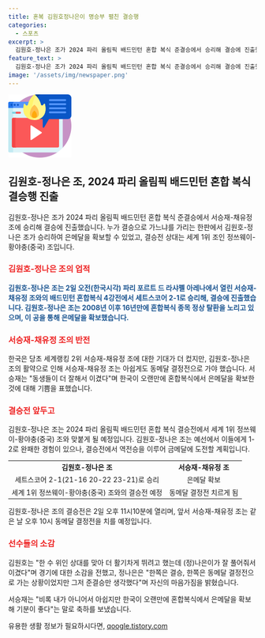 ```yaml
---
title: 혼복 김원호정나은이 명승부 펼친 결승행
categories:
  - 스포츠
excerpt: >
  김원호-정나은 조가 2024 파리 올림픽 배드민턴 혼합 복식 준결승에서 승리해 결승에 진출했다. 이는 은메달 획득이 확실한 경기였으며, 결승에서는 세계 1위 조를 상대로 우승을 노리게 된다. 김원호-정나은 조는 낮은 랭킹과 예선에서의 간신히 통과하는 등 어려움을 겪었지만, 결승행을 이끌어내며 금메달에 한 걸음 다가섰다. 이에 대한 선수들의 의견과 기대감이 높아지고 있다.
feature_text: >
  김원호-정나은 조가 2024 파리 올림픽 배드민턴 혼합 복식 준결승에서 승리해 결승에 진출했다. 이는 은메달 획득이 확실한 경기였으며, 결승에서는 세계 1위 조를 상대로 우승을 노리게 된다. 김원호-정나은 조는 낮은 랭킹과 예선에서의 간신히 통과하는 등 어려움을 겪었지만, 결승행을 이끌어내며 금메달에 한 걸음 다가섰다. 이에 대한 선수들의 의견과 기대감이 높아지고 있다.
image: '/assets/img/newspaper.png'
---
```


<p><img src="/assets/img/news.png" alt="rentncar 속보" /></p>

<h2 data-ke-size="size26">김원호-정나은 조, 2024 파리 올림픽 배드민턴 혼합 복식 결승행 진출</h2>

<p data-ke-size="size16">김원호-정나은 조가 2024 파리 올림픽 배드민턴 혼합 복식 준결승에서 서승재-채유정 조에 승리해 결승에 진출했습니다. 누가 결승으로 가느냐를 가리는 한판에서 김원호-정나은 조가 승리하여 은메달을 확보할 수 있었고, 결승전 상대는 세계 1위 조인 정쓰웨이-황야충(중국) 조입니다.</p>

<h3><b><span style="color: #ee2323;">김원호-정나은 조의 업적</span></b></h3>

<p data-ke-size="size16"><b><span style="color: #1a5490;">김원호-정나은 조는 2일 오전(한국시각) 파리 포르트 드 라샤펠 아레나에서 열린 서승재-채유정 조와의 배드민턴 혼합복식 4강전에서 세트스코어 2-1로 승리해, 결승에 진출했습니다. 김원호-정나은 조는 2008년 이후 16년만에 혼합복식 종목 정상 탈환을 노리고 있으며, 이 공을 통해 은메달을 확보했습니다.</span></b></p>

<h3><b><span style="color: #ee2323;">서승재-채유정 조의 반전</span></b></h3>

<p data-ke-size="size16">한국은 당초 세계랭킹 2위 서승재-채유정 조에 대한 기대가 더 컸지만, 김원호-정나은 조의 활약으로 인해 서승재-채유정 조는 아쉽게도 동메달 결정전으로 가야 했습니다. 서승재는 "동생들이 더 잘해서 이겼다"며 한국이 오랜만에 혼합복식에서 은메달을 확보한 것에 대해 기쁨을 표했습니다.</p>

<h3><b><span style="color: #ee2323;">결승전 앞두고</span></b></h3>

<p data-ke-size="size16">김원호-정나은 조는 2024 파리 올림픽 배드민턴 혼합 복식 결승전에서 세계 1위 정쓰웨이-황야충(중국) 조와 맞붙게 될 예정입니다. 김원호-정나은 조는 예선에서 이들에게 1-2로 완패한 경험이 있으나, 결승전에서 역전승을 이루어 금메달에 도전할 계획입니다.</p>

<table>
  <tbody>
    <tr>
      <td style="text-align: center; height: 17px;"><b>김원호-정나은 조</b></td>
      <td style="text-align: center; height: 17px;"><b>서승재-채유정 조</b></td>
    </tr>
    <tr>
      <td style="text-align: center; height: 17px;">세트스코어 2-1(21-16 20-22 23-21)로 승리</td>
      <td style="text-align: center; height: 17px;">은메달 확보</td>
    </tr>
    <tr>
      <td style="text-align: center; height: 17px;">세계 1위 정쓰웨이-황야충(중국) 조와의 결승전 예정</td>
      <td style="text-align: center; height: 17px;">동메달 결정전 치르게 됨</td>
    </tr>
  </tbody>
</table>

<p data-ke-size="size16">김원호-정나은 조의 결승전은 2일 오후 11시10분에 열리며, 앞서 서승재-채유정 조는 같은 날 오후 10시 동메달 결정전을 치를 예정입니다.</p>

<h3><b><span style="color: #ee2323;">선수들의 소감</span></b></h3>

<p data-ke-size="size16">김원호는 "한 수 위인 상대를 맞아 더 활기차게 뛰려고 했는데 (정)나은이가 잘 풀어줘서 이겼다"며 경기에 대한 소감을 전했고, 정나은은 "한쪽은 결승, 한쪽은 동메달 결정전으로 가는 상황이었지만 그저 준결승만 생각했다"며 자신의 마음가짐을 밝혔습니다.</p>

<p data-ke-size="size16">서승재는 "비록 내가 아니어서 아쉽지만 한국이 오랜만에 혼합복식에서 은메달을 확보해 기분이 좋다"는 말로 축하를 보냈습니다.</p>
유용한 생활 정보가 필요하시다면, <a href="https://qoogle.tistory.com" rel="dofollow">qoogle.tistory.com</a>


